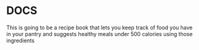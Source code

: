 # DOCS
This is going to be a recipe book that lets you keep track of food you have in your pantry and suggests healthy meals under 500 calories using those ingredients

